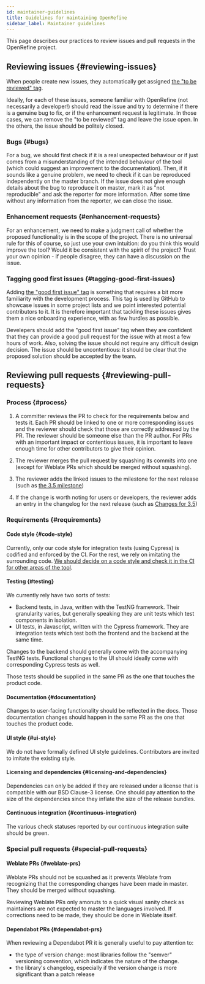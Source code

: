 ```yaml
---
id: maintainer-guidelines
title: Guidelines for maintaining OpenRefine
sidebar_label: Maintainer guidelines
---
```


This page describes our practices to review issues and pull requests in the OpenRefine project.

## Reviewing issues {#reviewing-issues}

When people create new issues, they automatically get assigned [the "to be reviewed" tag](https://github.com/OpenRefine/OpenRefine/issues?q=is%3Aissue+is%3Aopen+label%3A%22to+be+reviewed%22).

Ideally, for each of these issues, someone familiar with OpenRefine (not necessarily a developer!) should read the issue and try to determine if there is a genuine bug to fix, or if the enhancement request is legitimate. In those cases, we can remove the "to be reviewed" tag and leave the issue open. In the others, the issue should be politely closed.

### Bugs {#bugs}

For a bug, we should first check if it is a real unexpected behaviour or if just comes from a misunderstanding of the intended behaviour of the tool (which could suggest an improvement to the documentation). Then, if it sounds like a genuine problem, we need to check if it can be reproduced independently on the master branch. If the issue does not give enough details about the bug to reproduce it on master, mark it as "not reproducible" and ask the reporter for more information. After some time without any information from the reporter, we can close the issue.

### Enhancement requests {#enhancement-requests}

For an enhancement, we need to make a judgment call of whether the proposed functionality is in the scope of the project. There is no universal rule for this of course, so just use your own intuition: do you think this would improve the tool? Would it be consistent with the spirit of the project? Trust your own opinion - if people disagree, they can have a discussion on the issue.

### Tagging good first issues {#tagging-good-first-issues}

Adding [the "good first issue" tag](https://github.com/OpenRefine/OpenRefine/issues?q=is%3Aopen+is%3Aissue+label%3A%22good+first+issue%22) is something that requires a bit more familiarity with the development process. This tag is used by GitHub to showcase issues in some project lists and we point interested potential contributors to it. It is therefore important that tackling these issues gives them a nice onboarding experience, with as few hurdles as possible.

Develepers should add the "good first issue" tag when they are confident that they can provide a good pull request for the issue with at most a few hours of work. Also, solving the issue should not require any difficult design decision. The issue should be uncontentious: it should be clear that the proposed solution should be accepted by the team.

## Reviewing pull requests {#reviewing-pull-requests}

### Process {#process}

1. A committer reviews the PR to check for the requirements below and tests it. Each PR should be linked to one or more corresponding issues and the reviewer should check that those are correctly addressed by the PR. The reviewer should be someone else than the PR author. For PRs with an important impact or contentious issues, it is important to leave enough time for other contributors to give their opinion.

2. The reviewer merges the pull request by squashing its commits into one (except for Weblate PRs which should be merged without squashing).

3. The reviewer adds the linked issues to the milestone for the next release (such as [the 3.5 milestone](https://github.com/OpenRefine/OpenRefine/milestone/17))

4. If the change is worth noting for users or developers, the reviewer adds an entry in the changelog for the next release (such as [Changes for 3.5](https://github.com/OpenRefine/OpenRefine/wiki/Changes-for-3.5))

### Requirements {#requirements}

#### Code style {#code-style}

Currently, only our code style for integration tests (using Cypress) is codified and enforced by the CI. For the rest, we rely on imitating the surrounding code. [We should decide on a code style and check it in the CI for other areas of the tool](https://github.com/OpenRefine/OpenRefine/issues/2338).

#### Testing {#testing}

We currently rely have two sorts of tests:
* Backend tests, in Java, written with the TestNG framework. Their granularity varies, but generally speaking they are unit tests which test components in isolation.
* UI tests, in Javascript, written with the Cypress framework. They are integration tests which test both the frontend and the backend at the same time.

Changes to the backend should generally come with the accompanying TestNG tests. Functional changes to the UI should ideally come with corresponding Cypress tests as well.

Those tests should be supplied in the same PR as the one that touches the product code.

#### Documentation {#documentation}

Changes to user-facing functionality should be reflected in the docs. Those documentation changes should happen in the same PR as the one that touches the product code.

#### UI style {#ui-style}

We do not have formally defined UI style guidelines. Contributors are invited to imitate the existing style.

#### Licensing and dependencies {#licensing-and-dependencies}

Dependencies can only be added if they are released under a license that is compatible with our BSD Clause-3 license. One should pay attention to the size of the dependencies since they inflate the size of the release bundles.

#### Continuous integration {#continuous-integration}

The various check statuses reported by our continuous integration suite should be green.

### Special pull requests {#special-pull-requests}

#### Weblate PRs {#weblate-prs}

Weblate PRs should not be squashed as it prevents Weblate from recognizing that the corresponding changes have been made in master. They should be merged without squashing.

Reviewing Weblate PRs only amonuts to a quick visual sanity check as maintainers are not expected to master the languages involved. If corrections need to be made, they should be done in Weblate itself.

#### Dependabot PRs {#dependabot-prs}

When reviewing a Dependabot PR it is generally useful to pay attention to:
* the type of version change: most libraries follow the "semver" versioning convention, which indicates the nature of the change.
* the library's changelog, especially if the version change is more significant than a patch release

